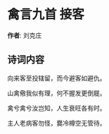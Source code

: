 # 禽言九首 接客

**作者**: 刘克庄

## 诗词内容

向来客至投辖留，而今避客如避仇。

山禽儆我似有理，何不握发更倒屣。

禽兮禽兮汝岂知，人生衰旺各有时。

主人老病客勿怪，爨冷樽空无管待。

